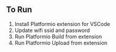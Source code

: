 ## To Run
1. Install Platformio extension for VSCode
1. Update wifi ssid and password
1. Run Platformio Build from extension
1. Run Platformio Upload from extension